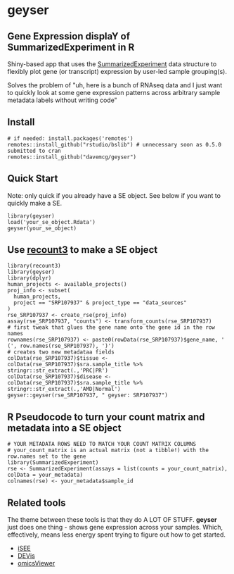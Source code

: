 # geyser

## Gene Expression displaY of SummarizedExperiment in R

Shiny-based app that uses the [SummarizedExperiment](https://bioconductor.org/packages/release/bioc/html/SummarizedExperiment.html) data structure to flexibly plot gene (or transcript) expression by user-led sample grouping(s).

Solves the problem of  "uh, here is a bunch of RNAseq data and I just want to quickly look at some gene expression patterns across arbitrary sample metadata labels without writing code"

[](https://github.com/davemcg/geyser/assets/10225430/3fe874fb-97fb-4bda-8dcf-d1d7505b3eae)

## Install
```
# if needed: install.packages('remotes') 
remotes::install_github("rstudio/bslib") # unnecessary soon as 0.5.0 submitted to cran
remotes::install_github("davemcg/geyser")
```

## Quick Start
Note: only quick if you already have a SE object. See below if you want to quickly make a SE.
```
library(geyser)
load('your_se_object.Rdata')
geyser(your_se_object)
```

## Use [recount3](https://www.bioconductor.org/packages/devel/bioc/vignettes/recount3/inst/doc/recount3-quickstart.html) to make a SE object
```
library(recount3)
library(geyser)
library(dplyr)
human_projects <- available_projects()
proj_info <- subset(
  human_projects,
  project == "SRP107937" & project_type == "data_sources"
)
rse_SRP107937 <- create_rse(proj_info)
assay(rse_SRP107937, "counts") <- transform_counts(rse_SRP107937)
# first tweak that glues the gene name onto the gene id in the row names
rownames(rse_SRP107937) <- paste0(rowData(rse_SRP107937)$gene_name, ' (', row.names(rse_SRP107937), ')')
# creates two new metadataa fields 
colData(rse_SRP107937)$tissue <- colData(rse_SRP107937)$sra.sample_title %>% stringr::str_extract(.,'PRC|PR')
colData(rse_SRP107937)$disease <- colData(rse_SRP107937)$sra.sample_title %>% stringr::str_extract(.,'AMD|Normal')
geyser::geyser(rse_SRP107937, " geyser: SRP107937")
```

## R Pseudocode to turn your count matrix and metadata into a SE object
```
# YOUR METADATA ROWS NEED TO MATCH YOUR COUNT MATRIX COLUMNS
# your_count_matrix is an actual matrix (not a tibble!) with the row.names set to the gene
library(SummarizedExperiment)
rse <- SummarizedExperiment(assays = list(counts = your_count_matrix), colData = your_metadata)
colnames(rse) <- your_metadata$sample_id
```

## Related tools

The theme between these tools is that they do A LOT OF STUFF. **geyser** just does one thing - shows gene expression across your samples. Which, effectively, means less energy spent trying to figure out how to get started.

 - [iSEE](https://bioconductor.org/packages/release/bioc/html/iSEE.html)
 - [DEVis](https://cran.r-hub.io/web/packages/DEVis/vignettes/DEVis_vignette.html)
 - [omicsViewer](https://bioconductor.org/packages/devel/bioc/vignettes/omicsViewer/inst/doc/quickStart.html#1_Introduction)
